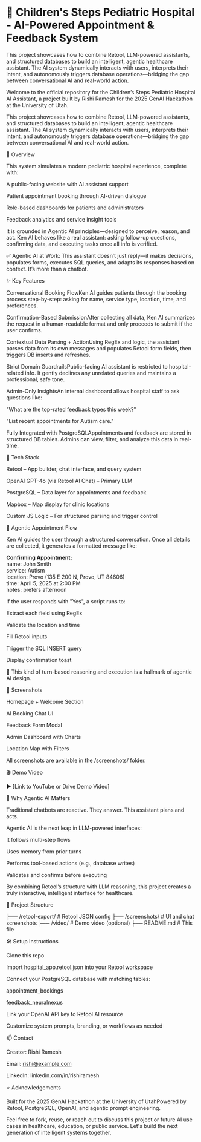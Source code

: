 # 🏥 Children's Steps Pediatric Hospital - AI-Powered Appointment & Feedback System
This project showcases how to combine Retool, LLM-powered assistants, and structured databases to build an intelligent, agentic healthcare assistant. The AI system dynamically interacts with users, interprets their intent, and autonomously triggers database operations—bridging the gap between conversational AI and real-world action.

Welcome to the official repository for the Children’s Steps Pediatric Hospital AI Assistant, a project built by Rishi Ramesh for the 2025 GenAI Hackathon at the University of Utah.

This project showcases how to combine Retool, LLM-powered assistants, and structured databases to build an intelligent, agentic healthcare assistant. The AI system dynamically interacts with users, interprets their intent, and autonomously triggers database operations—bridging the gap between conversational AI and real-world action.

🎯 Overview

This system simulates a modern pediatric hospital experience, complete with:

A public-facing website with AI assistant support

Patient appointment booking through AI-driven dialogue

Role-based dashboards for patients and administrators

Feedback analytics and service insight tools

It is grounded in Agentic AI principles—designed to perceive, reason, and act. Ken AI behaves like a real assistant: asking follow-up questions, confirming data, and executing tasks once all info is verified.

✅ Agentic AI at Work: This assistant doesn’t just reply—it makes decisions, populates forms, executes SQL queries, and adapts its responses based on context. It’s more than a chatbot.

✨ Key Features

Conversational Booking FlowKen AI guides patients through the booking process step-by-step: asking for name, service type, location, time, and preferences.

Confirmation-Based SubmissionAfter collecting all data, Ken AI summarizes the request in a human-readable format and only proceeds to submit if the user confirms.

Contextual Data Parsing + ActionUsing RegEx and logic, the assistant parses data from its own messages and populates Retool form fields, then triggers DB inserts and refreshes.

Strict Domain GuardrailsPublic-facing AI assistant is restricted to hospital-related info. It gently declines any unrelated queries and maintains a professional, safe tone.

Admin-Only InsightsAn internal dashboard allows hospital staff to ask questions like:

"What are the top-rated feedback types this week?"

"List recent appointments for Autism care."

Fully Integrated with PostgreSQLAppointments and feedback are stored in structured DB tables. Admins can view, filter, and analyze this data in real-time.

🧠 Tech Stack

Retool – App builder, chat interface, and query system

OpenAI GPT-4o (via Retool AI Chat) – Primary LLM

PostgreSQL – Data layer for appointments and feedback

Mapbox – Map display for clinic locations

Custom JS Logic – For structured parsing and trigger control

🚀 Agentic Appointment Flow

Ken AI guides the user through a structured conversation. Once all details are collected, it generates a formatted message like:

**Confirming Appointment:**  
name: John Smith  
service: Autism  
location: Provo (135 E 200 N, Provo, UT 84606)  
time: April 5, 2025 at 2:00 PM  
notes: prefers afternoon

If the user responds with "Yes", a script runs to:

Extract each field using RegEx

Validate the location and time

Fill Retool inputs

Trigger the SQL INSERT query

Display confirmation toast

🔄 This kind of turn-based reasoning and execution is a hallmark of agentic AI design.

📸 Screenshots

Homepage + Welcome Section

AI Booking Chat UI

Feedback Form Modal

Admin Dashboard with Charts

Location Map with Filters

All screenshots are available in the /screenshots/ folder.

🎬 Demo Video

▶️ [Link to YouTube or Drive Demo Video]

🧠 Why Agentic AI Matters

Traditional chatbots are reactive. They answer. This assistant plans and acts.

Agentic AI is the next leap in LLM-powered interfaces:

It follows multi-step flows

Uses memory from prior turns

Performs tool-based actions (e.g., database writes)

Validates and confirms before executing

By combining Retool’s structure with LLM reasoning, this project creates a truly interactive, intelligent interface for healthcare.

📁 Project Structure

├── /retool-export/       # Retool JSON config
├── /screenshots/         # UI and chat screenshots
├── /video/               # Demo video (optional)
├── README.md             # This file

🛠️ Setup Instructions

Clone this repo

Import hospital_app.retool.json into your Retool workspace

Connect your PostgreSQL database with matching tables:

appointment_bookings

feedback_neuralnexus

Link your OpenAI API key to Retool AI resource

Customize system prompts, branding, or workflows as needed

📫 Contact

Creator: Rishi Ramesh

Email: rishi@example.com

LinkedIn: linkedin.com/in/rishiramesh

⭐ Acknowledgements

Built for the 2025 GenAI Hackathon at the University of UtahPowered by Retool, PostgreSQL, OpenAI, and agentic prompt engineering.

Feel free to fork, reuse, or reach out to discuss this project or future AI use cases in healthcare, education, or public service. Let's build the next generation of intelligent systems together.
